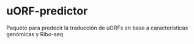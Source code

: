 # uORF-predictor
Paquete para predecir la traducción de uORFs en base a características genómicas y Ribo-seq

